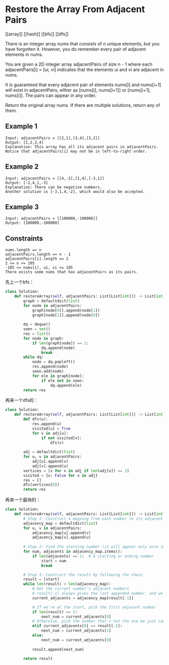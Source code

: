 # Restore the Array From Adjacent Pairs

[[array]] [[hash]] [[bfs]] [[dfs]]

There is an integer array nums that consists of n unique elements, but you have forgotten it. However, you do remember every pair of adjacent elements in nums.

You are given a 2D integer array adjacentPairs of size n - 1 where each adjacentPairs[i] = [ui, vi] indicates that the elements ui and vi are adjacent in nums.

It is guaranteed that every adjacent pair of elements nums[i] and nums[i+1] will exist in adjacentPairs, either as [nums[i], nums[i+1]] or [nums[i+1], nums[i]]. The pairs can appear in any order.

Return the original array nums. If there are multiple solutions, return any of them.

## Example 1

```text
Input: adjacentPairs = [[2,1],[3,4],[3,2]]
Output: [1,2,3,4]
Explanation: This array has all its adjacent pairs in adjacentPairs.
Notice that adjacentPairs[i] may not be in left-to-right order.
```

## Example 2

```text
Input: adjacentPairs = [[4,-2],[1,4],[-3,1]]
Output: [-2,4,1,-3]
Explanation: There can be negative numbers.
Another solution is [-3,1,4,-2], which would also be accepted.
```

## Example 3

```text
Input: adjacentPairs = [[100000,-100000]]
Output: [100000,-100000]
```

## Constraints

```text
nums.length == n
adjacentPairs.length == n - 1
adjacentPairs[i].length == 2
2 <= n <= 105
-105 <= nums[i], ui, vi <= 105
There exists some nums that has adjacentPairs as its pairs.
```

先上一个bfs：

```python
class Solution:
    def restoreArray(self, adjacentPairs: List[List[int]]) -> List[int]:
        graph = defaultdict(list)
        for node in adjacentPairs:
            graph[node[0]].append(node[1])
            graph[node[1]].append(node[0])
        
        dq = deque()
        seen = set()
        res = list()
        for node in graph:
            if len(graph[node]) == 1:
                dq.append(node)
                break
        while dq:
            node = dq.popleft()
            res.append(node)
            seen.add(node)
            for ele in graph[node]:
                if ele not in seen:
                    dq.append(ele)
        return res
```

再来一个dfs的：

```python
class Solution:
    def restoreArray(self, adjacentPairs: List[List[int]]) -> List[int]:
        def dfs(u):
            res.append(u)
            visited[u] = True
            for v in adj[u]:
                if not visited[v]:
                    dfs(v)
            
        adj = defaultdict(list)
        for u, v in adjacentPairs:
            adj[u].append(v)
            adj[v].append(u)
        vertices = [x for x in adj if len(adj[x]) == 1]
        visited = {x: False for x in adj}
        res = []
        dfs(vertices[0])
        return res
```

再来一个最快的：

```python
class Solution:
    def restoreArray(self, adjacentPairs: List[List[int]]) -> List[int]:
        # Step 1: Construct a mapping from each number to its adjacent numbers
        adjacency_map = defaultdict(list)
        for u, v in adjacentPairs:
            adjacency_map[u].append(v)
            adjacency_map[v].append(u)
        
        # Step 2: Find the starting number (it will appear only once in the mapping)
        for num, adjacents in adjacency_map.items():
            if len(adjacents) == 1:  # A starting or ending number
                start = num
                break

        # Step 3: Construct the result by following the chain
        result = [start]
        while len(result) < len(adjacency_map):
            # Get the current number's adjacent numbers
            # result[-1] always gives the last appended number, and we search its adjacent numbers in our adjacency map
            current_adjacents = adjacency_map[result[-1]]

            # If we're at the start, pick the first adjacent number
            if len(result) == 1:
                next_num = current_adjacents[0]
            # Otherwise, pick the number that's not the one we just came from
            elif current_adjacents[0] == result[-2]:
                next_num = current_adjacents[1]
            else:
                next_num = current_adjacents[0]
            
            result.append(next_num)

        return result
```
